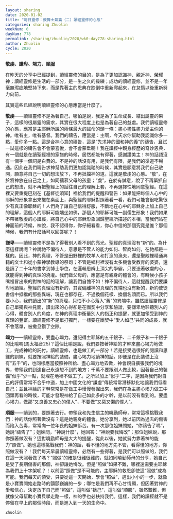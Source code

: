 ```yaml
---
layout: sharing
date: 2020-01-02
title: "每日靈修：鼓舞士氣篇（二）讀經靈修的心態"
categories: sharing Zhuolin
weekNum: 0
dayNum: 778
permalink: /sharing/zhuolin/2020/wk0-day778-sharing.html
author: Zhuolin
cycle: 2020
---
```

**敬虔、謙卑、竭力、順服**  

在昨天的分享中已經提到，讀經靈修的目的，是為了更加認識神、親近神、榮耀神；讀經靈修是生活的一部分，是一生之久的操練；成功的讀經靈修，並不是一年毫無瑕疵地堅持下來，而是靠著主的恩典在跌倒中重新爬起來，在怠惰以後重新努力向前。  

其實這些已經說明讀經靈修的心態應當是什麼了。  

**敬虔**——讀經靈修不是為著自己，哪怕是說，我是為了生命成長、結出屬靈的果子，這樣的很屬靈的需求，其實在很大程度上也是為著自己的益處。我們讀經靈修的心態，應當是主耶穌所說的兩條最大的誡命的頭一條：盡心盡性盡力愛主你的神。唯有主，唯有基督。我們的禱告，應當是：主啊，今天求你幫助我認識你多一點，愛你多一點。這是合神心意的禱告，這是“先求神的國和神的義”的禱告，且試一試這樣的禱告會不會蒙喜悅，會不會蒙垂聽！我在讀經中親身經歷的奇妙恩典，有一個就是在讀聖經裡的家譜的時候，居然都能有得著，感謝讚美主！神的話語沒有一個字一個詞是白費的。不是神的話沒有用，是我們有限，是我們的渠道不暢通。因此在我們禱告求神幫助我們更加認識祂的時候，其實是願意將我們自己敞開，願意將自己一切的想法放下，不再抵擋神的道。這就是敬虔的心態。“敬”，在於將神放在自己之上，如同孺慕父母的孩童；“虔”，在於有誠意，說了不再緊抓自己的想法，就不再把聖經上的話往自己的理解上套，不再選擇性地同意聖經。在這裡又要重提巴刻在【基督徒須知】裡給我們的提醒和警告：如果能把每個人心中的耶穌的形象拿出來擺在桌面上，與聖經的耶穌對照著看一看，我們可能會很吃驚很少有真正像耶穌的！人們為了讓自己信得舒服，不斷地在心中的耶穌身上加上自己的理解，這個人的耶穌可能端坐如佛，那個人的耶穌可能一副儒生形象！我們如果不帶著敬虔的心讀經，將自己心中的耶穌形象回歸聖經所描述的本相，當我們站在神面前的時候，神說，我不認得你，你仔細看看，你心中信的那個究竟是誰？那個時候，我們有什麼話可以回答呢？！  

**謙卑**——讀經靈修不是為了得著別人看不到的亮光。聖經的真理沒有“新”的。為什麼這樣說呢？神說祂不偏待人，意思是不管人的能力如何、智商如何，在祂都是一樣的。因此，神的真理，不管是田野裡的牧羊人和打漁的漁夫，還是聖殿裡精通典籍的文士和從小蒙神學教導的祭司；不管是鄉村裡沒有太多機會受教育的婆婆，還是讀了二十年的書拿到博士學位，在邏輯思辨上頂尖的學霸，只要憑著敬虔的心，就能得到神的真理的澆灌。我們做父母的，應當是有親身的體會的，有時候小孩子嘴裡冒出來的對神的話的理解，讓我們自愧不如！神不偏待人，這就提醒我們要謙卑地讀經。聖經的真理沒有新的，其實偏離神的真理的異端也沒有新的，新約使徒書信中抵擋的那些異端，現在也都存在，不過換個花樣、換個名頭而已。所以我們要小心，我們讀出的“新”的真理，只怕不小心落入“舊”的異端中。雖然讀經靈修是自己單獨與神見面，讀出來的心得卻是在團契中分享和驗證，要謙卑地聆聽別人的心得，體會別人的角度，在神的真理中衡量別人的指正和提醒，就更加領受到神的真理的豐富。讀經靈修不是單打獨鬥，一樣要在團契中“愛人如己”共同的成長，就不會落單，被撒旦鑽了空隙。  

**竭力**——讀經靈修，要盡心竭力。還記得主耶穌的五千銀子、二千銀子和一千銀子的比喻嗎(馬太福音25)？這個比喻是說，我們要按著神給的才幹來盡心竭力地做工，完成神給的託付。讀經靈修，也是做工的一部分！若是接受過很好的閱讀和思維的訓練，就要按照神給的裝備，盡心竭力地讀神的話。即便是在此裝備上沒有“五千”的，也同樣應當按照神所給、盡心竭力地去做，神會親自擴張我們的境界，帶領我們到達自己永遠想不到的地方；千萬不要跟別人做比較，因著自己的裝備“似乎”少一點，就埋在地裡不做工了。之所以加上“似乎”二字，是因為我們對自己的評價常常不合乎中道，加上中國文化的“謙虛”傳統常常潛移默化地讓我們低看自己；並且神給的才幹常常是在做工中慢慢發掘出來，我們在為主盡心竭力做工中回頭再看的時候，可能才發現神給了自己如此多的才幹，是以前沒有看到的。要盡心竭力，做那“又良善又忠心的僕人”，不要做“又惡又懶的僕人”。  

**順服**——讀到的，要照著去行。帶領我和先生信主的曉勤師母，常常這樣挑戰我們：神的話你照著做沒有？這是她親身的體會。她分享到，她以前因為過去的傷害而陷入苦毒，常常向一位年長的姐妹訴苦。有一次那位姐妹問她，“你禱告了嗎”，她說“禱告了”；姐妹問，“神說什麼”，她回答：“神說要我悔改”；那位姐妹說，那你照著做沒有？這對曉勤師母是大大的提醒，從此以後，她就努力靠著神的能力“照做”。她也這樣挑戰我們：神的話，看不懂的地方先不管，看得懂的地方，你照做沒有？！我們每天早晨讀經靈修，必然有一些得著，是我們可以照做的，我們在這一天照著做了嗎？“照做”的確是很難很難的，就如同曉勤師母的分享，她自己是受了長期傷害的那個，神卻讓她悔改。但是“照做”如果不難，哪裡還需要主耶穌為我們上十字架呢？！以前這“照做”是不可能的，主耶穌的救恩卻使這“照做”成為可能。我們每天的領受，只要從這一天開始，學會“照做”，邁出小小的一步，就像是小寶寶開始走路時的顫顫巍巍的一步；哪怕是我們再不心甘情願，但因著對神的愛和信心，決定放下自己而“照做”，這叫做“捨己”，這叫做“順服”，雖然艱難，但就像父母幫助小寶貝學走路一樣，神的手也必扶持我們。這樣，我們的讀經就不是停留在早上的那個時段，而是進入到一天的生命中。  

`Zhuolin`  
